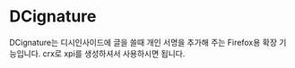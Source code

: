 DCignature
==========
DCignature는 디시인사이드에 글을 쓸때 개인 서명을 추가해 주는 Firefox용 확장 기능입니다.
crx로 xpi를 생성하셔서 사용하시면 됩니다.
